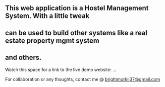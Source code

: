 ## This web application is a Hostel Management System. With a little tweak
## can be used to build other systems like a real estate property mgmt system
## and others. 


Watch this space for a link to the live demo website: ...


For collaboration or any thoughts, contact me @ brightmorkli37@gmail.com